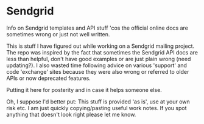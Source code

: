 # Sendgrid
Info on Sendgrid templates and API stuff 'cos the official online docs are sometimes wrong or just not well written.

This is stuff I have figured out while working on a Sendgrid mailing project. The repo was inspired by the fact that sometimes the Sendgrid API docs are less than helpful, don't have good examples or are just plain wrong (need updating?). I also wasted time following advice on various 'support' and code 'exchange' sites because they were also wrong or referred to older APIs or now deprecated features. 

Putting it here for posterity and in case it helps someone else.

Oh, I suppose I'd better put: This stuff is provided 'as is', use at your own risk etc. I am just quickly copying/pasting useful work notes. If you spot anything that doesn't look right please let me know. 
